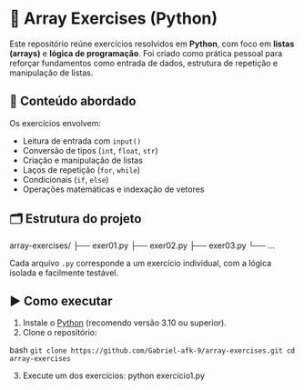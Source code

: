 # 🐍 Array Exercises (Python)

Este repositório reúne exercícios resolvidos em **Python**, com foco em **listas (arrays)** e **lógica de programação**. Foi criado como prática pessoal para reforçar fundamentos como entrada de dados, estrutura de repetição e manipulação de listas.

## 🧠 Conteúdo abordado

Os exercícios envolvem:

- Leitura de entrada com `input()`
- Conversão de tipos (`int`, `float`, `str`)
- Criação e manipulação de listas
- Laços de repetição (`for`, `while`)
- Condicionais (`if`, `else`)
- Operações matemáticas e indexação de vetores

## 🗂️ Estrutura do projeto

array-exercises/
├── exer01.py
├── exer02.py
├── exer03.py
└── ...

Cada arquivo `.py` corresponde a um exercício individual, com a lógica isolada e facilmente testável.

## ▶️ Como executar

1. Instale o [Python](https://www.python.org/) (recomendo versão 3.10 ou superior).
2. Clone o repositório:

bash
`git clone https://github.com/Gabriel-afk-9/array-exercises.git
cd array-exercises`

3. Execute um dos exercícios:
python exercicio1.py


